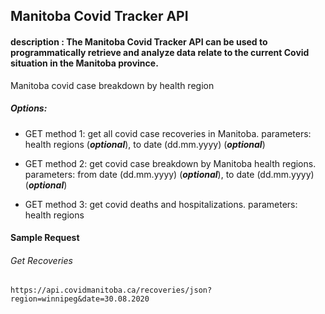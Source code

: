 
## Manitoba Covid Tracker API

#### description : The Manitoba Covid Tracker API can be used to programmatically retrieve and analyze data relate to the current Covid situation in the Manitoba province.

 
Manitoba covid case breakdown by health region
##### Options: 

* GET method 1: get all covid case recoveries in Manitoba. parameters: health regions (***optional***), to date (dd.mm.yyyy) (***optional***)

* GET method 2: get covid case breakdown by Manitoba health regions. parameters: from date (dd.mm.yyyy) (***optional***), to date (dd.mm.yyyy) (***optional***)

* GET method 3: get covid deaths and hospitalizations. parameters: health regions

#### Sample Request
###### Get Recoveries
```
https://api.covidmanitoba.ca/recoveries/json?region=winnipeg&date=30.08.2020
```

